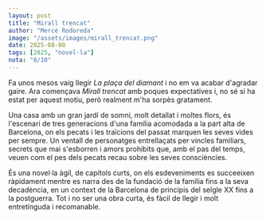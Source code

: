 ```yaml
---
layout: post
title: "Mirall trencat"
author: "Mercè Rodoreda"
image: "/assets/images/mirall_trencat.png"
date: 2025-08-08
tags: [2025, "novel·la"]
nota: "8/10"
---
```


Fa unos mesos vaig llegir <i>La plaça del diamant</i> i no em va acabar d'agradar gaire. Ara començava <i>Mirall trencat</i> amb poques expectatives i, no sé si ha estat per aquest motiu, però realment m'ha sorpès gratament.

Una casa amb un gran jardí de somni, molt detallat i moltes flors, és l'escenari de tres generacions d'una família acomodada a la part alta de Barcelona, on els pecats i les traïcions del passat marquen les seves vides per sempre. Un ventall de personatges entrellaçats per vincles familiars, secrets que mai s'esborren i amors prohibits que, amb el pas del temps, veuen com el pes dels pecats recau sobre les seves consciències. 

És una novel·la àgil, de capítols curts, on els esdeveniments es succeeixen ràpidament mentre es narra des de la fundació de la família fins a la seva decadència, en un context de la Barcelona de principis del selgle XX fins a la postguerra. Tot i no ser una obra curta, és fàcil de llegir i molt entretinguda i recomanable.